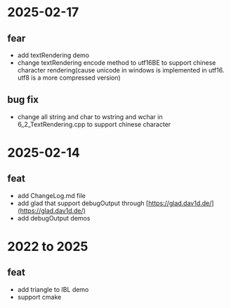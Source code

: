 # 2025-02-17
## fear
- add textRendering demo
- change textRendering encode method to utf16BE to support chinese character rendering(cause unicode in windows is implemented in utf16. utf8 is a more compressed version)
## bug fix
- change all string and char to wstring and wchar in 6_2_TextRendering.cpp to support chinese character

# 2025-02-14
## feat
- add ChangeLog.md file
- add glad that support debugOutput through [https://glad.dav1d.de/](https://glad.dav1d.de/)
- add debugOutput demos

# 2022 to 2025
## feat
- add triangle to IBL demo
- support cmake